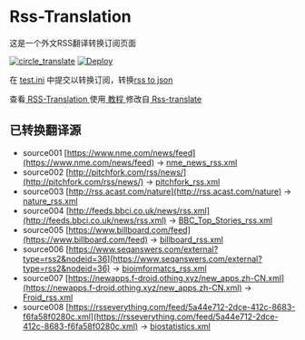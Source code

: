 # Rss-Translation

这是一个外文RSS翻译转换订阅页面 

[![circle_translate](https://github.com/Lao-Tz/Rss-Translation/actions/workflows/circle_translate.yml/badge.svg)](https://github.com/Lao-Tz/Rss-Translation/actions/workflows/circle_translate.yml)
[![Deploy](https://github.com/Lao-Tz/Rss-Translation/actions/workflows/jekyll-gh-pages.yml/badge.svg)](https://github.com/Lao-Tz/Rss-Translation/actions/workflows/jekyll-gh-pages.yml)

在 [test.ini](https://github.com/Lao-Tz/Rss-Translation/blob/main/test.ini) 中提交以转换订阅，转换[rss to json](https://rss2json.com/)

查看[ RSS-Translation ](https://Lao-Tz.github.io/RSS-Translation)使用[ 教程 ](https://www.Lao-Tz.net/tutorial/644)修改自[ Rss-translate ](https://github.com/rcy1314/Rss-Translation/)

## 已转换翻译源

 - source001 [https://www.nme.com/news/feed](https://www.nme.com/news/feed) -> [nme_news_rss.xml](rss/nme_news_rss.xml)
 - source002 [http://pitchfork.com/rss/news/](http://pitchfork.com/rss/news/) -> [pitchfork_rss.xml](rss/pitchfork_rss.xml)
 - source003 [http://rss.acast.com/nature](http://rss.acast.com/nature) -> [nature_rss.xml](rss/nature_rss.xml)
 - source004 [http://feeds.bbci.co.uk/news/rss.xml](http://feeds.bbci.co.uk/news/rss.xml) -> [BBC_Top_Stories_rss.xml](rss/BBC_Top_Stories_rss.xml)
 - source005 [https://www.billboard.com/feed](https://www.billboard.com/feed) -> [billboard_rss.xml](rss/billboard_rss.xml)
 - source006 [https://www.seqanswers.com/external?type=rss2&nodeid=36](https://www.seqanswers.com/external?type=rss2&nodeid=36) -> [bioimformatcs_rss.xml](rss/bioimformatcs_rss.xml)
 - source007 [https://newapps.f-droid.othing.xyz/new_apps.zh-CN.xml](https://newapps.f-droid.othing.xyz/new_apps.zh-CN.xml) -> [Froid_rss.xml](rss/Froid_rss.xml)
 - source008 [https://rsseverything.com/feed/5a44e712-2dce-412c-8683-f6fa58f0280c.xml](https://rsseverything.com/feed/5a44e712-2dce-412c-8683-f6fa58f0280c.xml) -> [biostatistics.xml](rss/biostatistics.xml)

